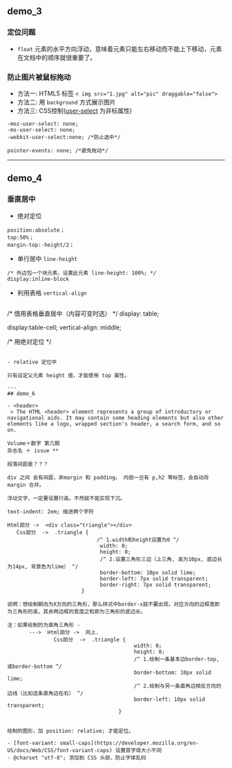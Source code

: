 ## demo_3
### 定位问题
- `float`
 元素的水平方向浮动，意味着元素只能左右移动而不能上下移动，元素在文档中的顺序就很重要了。

### 防止图片被鼠标拖动
- 方法一: HTML5 标签 `< img src="1.jpg" alt="pic" draggable="false">`
- 方法二: 用 `background` 方式展示图片
- 方法三: CSS控制([user-select](https://developer.mozilla.org/en-US/docs/Web/CSS/user-select) 为非标属性)
 ```
-moz-user-select: none;
-ms-user-select: none;
 -webkit-user-select:none; /*防止选中*/

 pointer-events: none; /*避免拖动*/
 ```

---
## demo_4

### 垂直居中
- 绝对定位
 ```
position:absolute；
top:50%；
margin-top:-height/2；
 ```

- 单行居中 `line-height`
 ```
/* 外边包一个块元素，设置此元素 line-height: 100%; */
display:inline-block
 ```
- 利用表格 `vertical-align`
```
```


/* 借用表格垂直居中（内容可变时选） */
display: table;

display:table-cell;
vertical-align: middle;

/* 用绝对定位 */


```

- relative 定位中

只有设定父元素 height 值，才能使用 top 属性。

---
## demo_6

- <header>
 > The HTML <header> element represents a group of introductory or navigational aids. It may contain some heading elements but also other elements like a logo, wrapped section's header, a search form, and so on.

Volume＋数字 第几期
杂志名 ＋ issue **

段落间距是？？？

div 之间 会有间距，非margin 和 padding。 内部一旦有 p,h2 等标签，会自动将 margin 合并。

浮动文字，一定要设置行高。不然就不能实现下沉。

text-indent: 2em; 缩进两个字符

Html部分 ->  <div class="triangle"></div>
   Css部分  ->  .triangle {
                             /^ 1.width和height设置为0 ^/
                              width: 0;
                              height: 0;
                              /^ 2.设置三角形三边（上三角, 高为10px, 底边长为14px, 背景色为lime） ^/
                              border-bottom: 10px solid lime;
                              border-left: 7px solid transparent;
                              border-right: 7px solid transparent;
                        }

说明：想绘制朝向为X方向的三角形，那么样式中border-x就不要出现，对应方向的边框宽即为三角形的高，其余两边框的宽度之和即为三角形的底边长。

注：如果绘制的为直角三角形 -
       --->  Html部分 ->  同上.
               Css部分  ->  .triangle {
                                         width: 0;
                                         height: 0;
                                         /^ 1.绘制一条基本边border-top, 或border-bottom ^/
                                         border-bottom: 10px solid lime;
                                         /^ 2.绘制与另一条直角边相反方向的边线（比如这条直角边在右） ^/
                                         border-left: 10px solid transparent;
                                    }


绘制的图形，加 position: relative; 才能定位。

- [font-variant: small-caps](https://developer.mozilla.org/en-US/docs/Web/CSS/font-variant-caps) 设置首字母大小不同
- @charset "utf-8"; 添加到 CSS 头部，防止字体乱码
